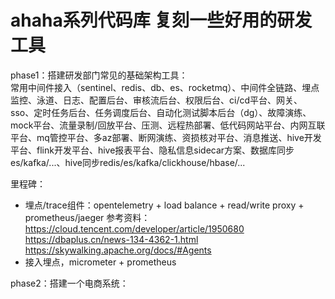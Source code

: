 # ahaha系列代码库 复刻一些好用的研发工具
phase1：搭建研发部门常见的基础架构工具：   
常用中间件接入（sentinel、redis、db、es、rocketmq）、中间件全链路、埋点监控、泳道、日志、配置后台、审核流后台、权限后台、ci/cd平台、网关、sso、定时任务后台、任务调度后台、自动化测试脚本后台（dg）、故障演练、mock平台、流量录制/回放平台、压测、远程热部署、低代码网站平台、内网互联平台、mq管控平台、多az部署、断网演练、资损核对平台、消息推送、hive开发平台、flink开发平台、hive报表平台、隐私信息sidecar方案、数据库同步es/kafka/...、hive同步redis/es/kafka/clickhouse/hbase/...   

里程碑：
- 埋点/trace组件：opentelemetry + load balance + read/write proxy + prometheus/jaeger
参考资料：
https://cloud.tencent.com/developer/article/1950680
https://dbaplus.cn/news-134-4362-1.html
https://skywalking.apache.org/docs/#Agents
- 接入埋点，micrometer + prometheus


phase2：搭建一个电商系统：



